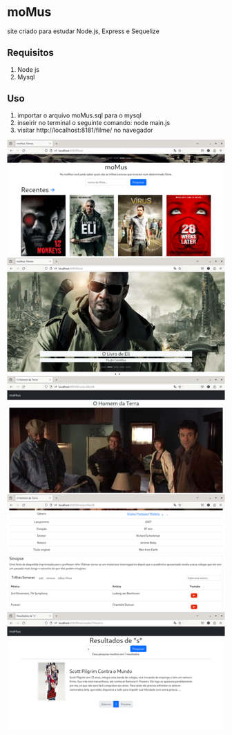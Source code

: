 # moMus

site criado para estudar Node.js, Express e Sequelize 

## Requisitos

1. Node js
2. Mysql

## Uso

1. importar o arquivo moMus.sql para o mysql
2. inseirir no terminal o seguinte comando: node main.js
3. visitar http://localhost:8181/filme/ no navegador

![1](https://github.com/ThiagoFBastos/moMus/blob/main/1.png)
![2](https://github.com/ThiagoFBastos/moMus/blob/main/2.png)
![3](https://github.com/ThiagoFBastos/moMus/blob/main/3.png)
![4](https://github.com/ThiagoFBastos/moMus/blob/main/4.png)
![5](https://github.com/ThiagoFBastos/moMus/blob/main/5.png)
